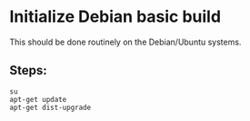 # Initialize Debian basic build

This should be done routinely on the Debian/Ubuntu systems.

## Steps:
```
su
apt-get update
apt-get dist-upgrade
```